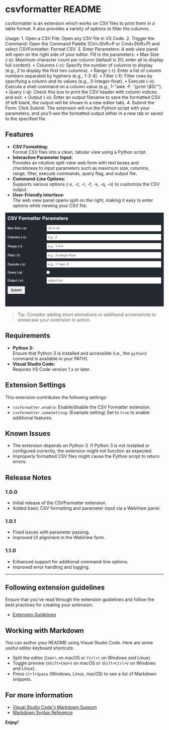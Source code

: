 # csvformatter README

csvformatter is an extension which works on CSV files to print them in a table format. It also provides a variety of options to filter the columns.

Usage:
	1.	Open a CSV File:
Open any CSV file in VS Code.
	2.	Trigger the Command:
Open the Command Palette (Ctrl+Shift+P or Cmd+Shift+P) and select CSVFormatter: Format CSV.
	3.	Enter Parameters:
A web view panel will open on the right side of your editor. Fill in the parameters:
	•	Max Size (-s): Maximum character count per column (default is 20; enter all to display full content).
	•	Columns (-c): Specify the number of columns to display (e.g., 2 to display the first two columns).
	•	Range (-r): Enter a list of column numbers separated by hyphens (e.g., 1-3-4).
	•	Filter (-f): Filter rows by specifying a column and its values (e.g., 3-Integer-float).
	•	Execute (-x): Execute a shell command on a column value (e.g., 1-"awk -F. '{print \\$5}'").
	•	Query (-q): Check this box to print the CSV header with column indices and exit.
	•	Output (-o): Enter an output filename to save the formatted CSV (if left blank, the output will be shown in a new editor tab).
	4.	Submit the Form:
Click Submit. The extension will run the Python script with your parameters, and you’ll see the formatted output either in a new tab or saved to the specified file.

## Features

- **CSV Formatting:**  
  Format CSV files into a clean, tabular view using a Python script.
- **Interactive Parameter Input:**  
  Provides an intuitive split-view web form with text boxes and checkboxes to input parameters such as maximum size, columns, range, filter, execute commands, query flag, and output file.
- **Command-Line Options:**  
  Supports various options (-s, -c, -r, -f, -x, -q, -o) to customize the CSV output.
- **User-Friendly Interface:**  
  The web view panel opens split on the right, making it easy to enter options while viewing your CSV file.

![CSV Formatter Screenshot](images/csvformatter.png)

> Tip: Consider adding short animations or additional screenshots to showcase your extension in action.

## Requirements

- **Python 3:**  
  Ensure that Python 3 is installed and accessible (i.e., the `python3` command is available in your PATH).
- **Visual Studio Code:**  
  Requires VS Code version 1.x or later.

## Extension Settings

This extension contributes the following settings:

* `csvformatter.enable`: Enable/disable the CSV Formatter extension.
* `csvformatter.someSetting`: (Example setting) Set to `true` to enable additional features.

## Known Issues

- The extension depends on Python 3. If Python 3 is not installed or configured correctly, the extension might not function as expected.
- Improperly formatted CSV files might cause the Python script to return errors.

## Release Notes

### 1.0.0

- Initial release of the CSVFormatter extension.
- Added basic CSV formatting and parameter input via a WebView panel.

### 1.0.1

- Fixed issues with parameter passing.
- Improved UI alignment in the WebView form.

### 1.1.0

- Enhanced support for additional command-line options.
- Improved error handling and logging.

---

## Following extension guidelines

Ensure that you've read through the extension guidelines and follow the best practices for creating your extension.

* [Extension Guidelines](https://code.visualstudio.com/api/references/extension-guidelines)

## Working with Markdown

You can author your README using Visual Studio Code. Here are some useful editor keyboard shortcuts:

* Split the editor (`Cmd+\` on macOS or `Ctrl+\` on Windows and Linux).
* Toggle preview (`Shift+Cmd+V` on macOS or `Shift+Ctrl+V` on Windows and Linux).
* Press `Ctrl+Space` (Windows, Linux, macOS) to see a list of Markdown snippets.

## For more information

* [Visual Studio Code's Markdown Support](http://code.visualstudio.com/docs/languages/markdown)
* [Markdown Syntax Reference](https://help.github.com/articles/markdown-basics/)

**Enjoy!**

